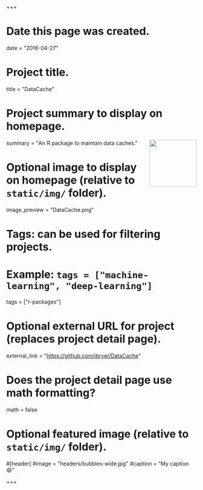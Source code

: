 +++
# Date this page was created.
date = "2016-04-27"

# Project title.
title = "DataCache"

# Project summary to display on homepage.
summary = "<img src='img/DataCache.png' align='right' width='125' />An R package to maintain data caches."

# Optional image to display on homepage (relative to `static/img/` folder).
image_preview = "DataCache.png"

# Tags: can be used for filtering projects.
# Example: `tags = ["machine-learning", "deep-learning"]`
tags = ["r-packages"]

# Optional external URL for project (replaces project detail page).
external_link = "https://github.com/jbryer/DataCache"

# Does the project detail page use math formatting?
math = false

# Optional featured image (relative to `static/img/` folder).
#[header]
#image = "headers/bubbles-wide.jpg"
#caption = "My caption :smile:"

+++

